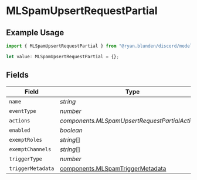 # MLSpamUpsertRequestPartial

## Example Usage

```typescript
import { MLSpamUpsertRequestPartial } from "@ryan.blunden/discord/models/components";

let value: MLSpamUpsertRequestPartial = {};
```

## Fields

| Field                                                                                | Type                                                                                 | Required                                                                             | Description                                                                          |
| ------------------------------------------------------------------------------------ | ------------------------------------------------------------------------------------ | ------------------------------------------------------------------------------------ | ------------------------------------------------------------------------------------ |
| `name`                                                                               | *string*                                                                             | :heavy_minus_sign:                                                                   | N/A                                                                                  |
| `eventType`                                                                          | *number*                                                                             | :heavy_minus_sign:                                                                   | N/A                                                                                  |
| `actions`                                                                            | *components.MLSpamUpsertRequestPartialActions*[]                                     | :heavy_minus_sign:                                                                   | N/A                                                                                  |
| `enabled`                                                                            | *boolean*                                                                            | :heavy_minus_sign:                                                                   | N/A                                                                                  |
| `exemptRoles`                                                                        | *string*[]                                                                           | :heavy_minus_sign:                                                                   | N/A                                                                                  |
| `exemptChannels`                                                                     | *string*[]                                                                           | :heavy_minus_sign:                                                                   | N/A                                                                                  |
| `triggerType`                                                                        | *number*                                                                             | :heavy_minus_sign:                                                                   | N/A                                                                                  |
| `triggerMetadata`                                                                    | [components.MLSpamTriggerMetadata](../../models/components/mlspamtriggermetadata.md) | :heavy_minus_sign:                                                                   | N/A                                                                                  |